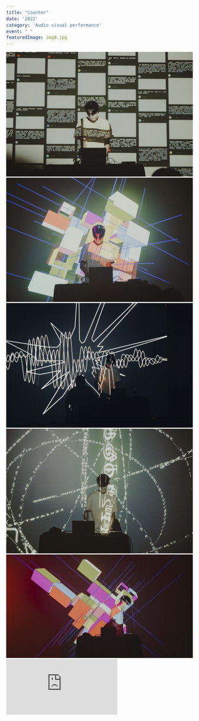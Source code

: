 ```yaml
---
title: "Counter"
date: '2022'
category: 'Audio visual performance'
event: " "
featuredImage: img0.jpg
---
```

  <div class="box">
      <div class="dscrptn">
      </div>
  </div>

  <div class="box">
      <div class="dscrptn">
      </div>
  </div>

  <div class="box">
      <img class="subimg" src="./img1.jpg">
  </div>
  <div class="box">
      <img class="subimg" src="./img2.jpg">
  </div>
  <div class="box">
      <img class="subimg" src="./img3.jpg">
  </div>
  <div class="box">
      <img class="subimg" src="./img4.jpg"/>
  </div>
  <div class="box">
      <img class="subimg" src="./img5.jpg"/>
  </div>

  <div class="box"></div>

  <iframe title="vimeo-player" src="https://player.vimeo.com/video/782316437?h=f512619131" frameborder="0" allowfullscreen></iframe>


  <div class="box"></div>
